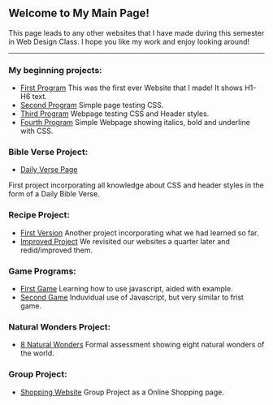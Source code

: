 ## Welcome to My Main Page!

This page leads to any other websites that I have made during this semester in Web Design Class.
I hope you like my work and enjoy looking around!

---

### My beginning projects:
- [First Program](https://mickybee18.github.io/Beginning%20Programs/prg1.htm)
This was the first ever Website that I made! It shows H1-H6 text.
- [Second Program](https://mickybee18.github.io/Beginning%20Programs/prg2.htm)
Simple page testing CSS.
- [Third Program](https://mickybee18.github.io/Beginning%20Programs/prg3.htm)
Webpage testing CSS and Header styles.
- [Fourth Program](https://mickybee18.github.io/Beginning%20Programs/prg4.htm)
Simple Webpage showing italics, bold and underline with CSS.

### Bible Verse Project:
- [Daily Verse Page](https://mickybee18.github.io/Verse/Bible%20Verse.html)

First project incorporating all knowledge about CSS and header styles in the form of a Daily Bible Verse.

### Recipe Project:
- [First Version](https://mickybee18.github.io/recipe/Project%201/Smoothie%20Recipie.htm)
Another project incorporating what we had learned so far.
- [Improved Project](https://mickybee18.github.io/recipe/Smoothie.html)
We revisited our websites a quarter later and redid/improved them.

### Game Programs:
- [First Game](https://mickybee18.github.io/Game%20Project/clicker.html)
Learning how to use javascript, aided with example.
- [Second Game](https://mickybee18.github.io/Game%20Project/clicker2.html)
Induvidual use of Javascript, but very similar to frist game.

### Natural Wonders Project:
- [8 Natural Wonders](https://mickybee18.github.io/Natural/7%20Natural%20Wonders.html)
Formal assessment showing eight natural wonders of the world.

### Group Project:
- [Shopping Website](https://mickybee18.github.io/q1/1.%20Login%20Page/login-page)
Group Project as a Online Shopping page.
